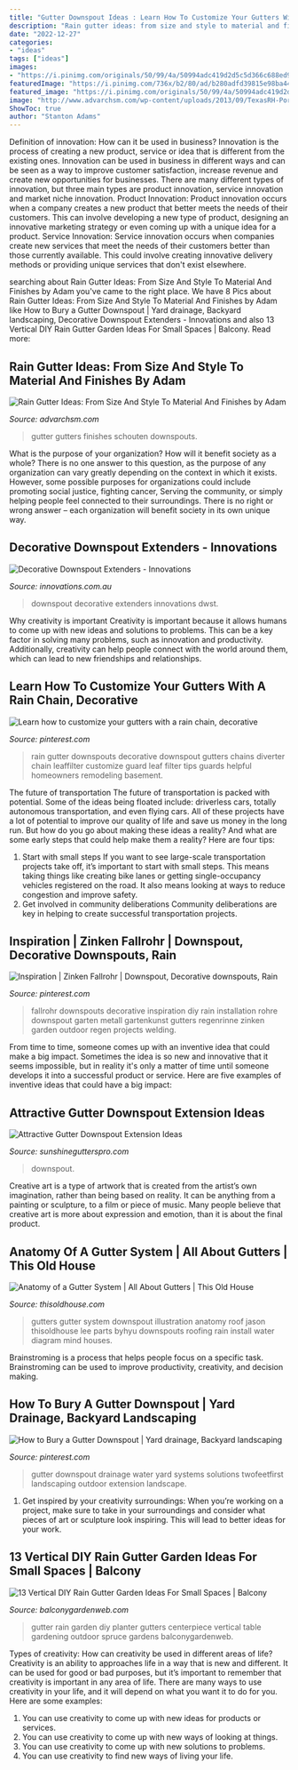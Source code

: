 ```yaml
---
title: "Gutter Downspout Ideas : Learn How To Customize Your Gutters With A Rain Chain, Decorative"
description: "Rain gutter ideas: from size and style to material and finishes by adam"
date: "2022-12-27"
categories:
- "ideas"
tags: ["ideas"]
images:
- "https://i.pinimg.com/originals/50/99/4a/50994adc419d2d5c5d366c688ed90644.jpg"
featuredImage: "https://i.pinimg.com/736x/b2/80/ad/b280adfd39815e98ba44cf524f7d443a--diy-inspiration-doe.jpg"
featured_image: "https://i.pinimg.com/originals/50/99/4a/50994adc419d2d5c5d366c688ed90644.jpg"
image: "http://www.advarchsm.com/wp-content/uploads/2013/09/TexasRH-Portage-38-1024x682.gif"
ShowToc: true
author: "Stanton Adams"
---
```



Definition of innovation: How can it be used in business?
Innovation is the process of creating a new product, service or idea that is different from the existing ones. Innovation can be used in business in different ways and can be seen as a way to improve customer satisfaction, increase revenue and create new opportunities for businesses. There are many different types of innovation, but three main types are product innovation, service innovation and market niche innovation. Product Innovation: Product innovation occurs when a company creates a new product that better meets the needs of their customers. This can involve developing a new type of product, designing an innovative marketing strategy or even coming up with a unique idea for a product. Service Innovation: Service innovation occurs when companies create new services that meet the needs of their customers better than those currently available. This could involve creating innovative delivery methods or providing unique services that don't exist elsewhere.

	

		
searching about Rain Gutter Ideas: From Size And Style To Material And Finishes by Adam you've came to the right place. We have 8 Pics about Rain Gutter Ideas: From Size And Style To Material And Finishes by Adam like How to Bury a Gutter Downspout | Yard drainage, Backyard landscaping, Decorative Downspout Extenders - Innovations and also 13 Vertical DIY Rain Gutter Garden Ideas For Small Spaces | Balcony. Read more:
		
    
## Rain Gutter Ideas: From Size And Style To Material And Finishes By Adam

<img loading=lazy src="http://www.advarchsm.com/wp-content/uploads/2013/09/TexasRH-Portage-38-1024x682.gif" onerror="this.onerror=null;this.src='https://tse3.mm.bing.net/th?id=OIP.ly03qOgRk0RSOtSlvW2qSQHaE7&amp;pid=15.1';" alt="Rain Gutter Ideas: From Size And Style To Material And Finishes by Adam">

_Source: advarchsm.com_

>gutter gutters finishes schouten downspouts. 

	

What is the purpose of your organization? How will it benefit society as a whole?
There is no one answer to this question, as the purpose of any organization can vary greatly depending on the context in which it exists. However, some possible purposes for organizations could include promoting social justice, fighting cancer, Serving the community, or simply helping people feel connected to their surroundings. There is no right or wrong answer – each organization will benefit society in its own unique way.

    
## Decorative Downspout Extenders - Innovations

<img loading=lazy src="http://www.innovations.com.au/images/product/square/medium/DWST_1.jpg" onerror="this.onerror=null;this.src='https://tse3.mm.bing.net/th?id=OIP.GdsToa8PMzinolC0634H8QAAAA&amp;pid=15.1';" alt="Decorative Downspout Extenders - Innovations">

_Source: innovations.com.au_

>downspout decorative extenders innovations dwst. 

	

Why creativity is important
Creativity is important because it allows humans to come up with new ideas and solutions to problems. This can be a key factor in solving many problems, such as innovation and productivity. Additionally, creativity can help people connect with the world around them, which can lead to new friendships and relationships.

    
## Learn How To Customize Your Gutters With A Rain Chain, Decorative

<img loading=lazy src="https://i.pinimg.com/736x/25/8d/20/258d20bc0671a5694b74569a588ccc00--rain-chains-gutter.jpg" onerror="this.onerror=null;this.src='https://tse1.mm.bing.net/th?id=OIP.L60F5_mm0POGvMoWMWyMDgHaLG&amp;pid=15.1';" alt="Learn how to customize your gutters with a rain chain, decorative">

_Source: pinterest.com_

>rain gutter downspouts decorative downspout gutters chains diverter chain leaffilter customize guard leaf filter tips guards helpful homeowners remodeling basement. 

	

The future of transportation
The future of transportation is packed with potential. Some of the ideas being floated include: driverless cars, totally autonomous transportation, and even flying cars. All of these projects have a lot of potential to improve our quality of life and save us money in the long run. But how do you go about making these ideas a reality? And what are some early steps that could help make them a reality? Here are four tips: 
1. Start with small steps 
If you want to see large-scale transportation projects take off, it’s important to start with small steps. This means taking things like creating bike lanes or getting single-occupancy vehicles registered on the road. It also means looking at ways to reduce congestion and improve safety. 
2. Get involved in community deliberations 
Community deliberations are key in helping to create successful transportation projects.

    
## Inspiration | Zinken Fallrohr | Downspout, Decorative Downspouts, Rain

<img loading=lazy src="https://i.pinimg.com/736x/b2/80/ad/b280adfd39815e98ba44cf524f7d443a--diy-inspiration-doe.jpg" onerror="this.onerror=null;this.src='https://tse1.mm.bing.net/th?id=OIP.MV7IDs3V4cPHN9YmHW4YtgHaNK&amp;pid=15.1';" alt="Inspiration | Zinken Fallrohr | Downspout, Decorative downspouts, Rain">

_Source: pinterest.com_

>fallrohr downspouts decorative inspiration diy rain installation rohre downspout garten metall gartenkunst gutters regenrinne zinken garden outdoor regen projects welding. 

	

From time to time, someone comes up with an inventive idea that could make a big impact. Sometimes the idea is so new and innovative that it seems impossible, but in reality it's only a matter of time until someone develops it into a successful product or service. Here are five examples of inventive ideas that could have a big impact: 

    
## Attractive Gutter Downspout Extension Ideas

<img loading=lazy src="http://sunshinegutterspro.com/wp-content/uploads/2016/07/repair-1-500x383.gif" onerror="this.onerror=null;this.src='https://tse4.mm.bing.net/th?id=OIP.-_O0fxquD7USQVe6hF2WCwHaFr&amp;pid=15.1';" alt="Attractive Gutter Downspout Extension Ideas">

_Source: sunshinegutterspro.com_

>downspout. 

	

Creative art is a type of artwork that is created from the artist’s own imagination, rather than being based on reality. It can be anything from a painting or sculpture, to a film or piece of music. Many people believe that creative art is more about expression and emotion, than it is about the final product.

    
## Anatomy Of A Gutter System | All About Gutters | This Old House

<img loading=lazy src="http://img2-3.timeinc.net/toh/i/g/11/all-about/05-gutters/02-gutters.gif" onerror="this.onerror=null;this.src='https://tse1.mm.bing.net/th?id=OIP.U4AmiokMx2vF4Wydq9vvCwHaHa&amp;pid=15.1';" alt="Anatomy of a Gutter System | All About Gutters | This Old House">

_Source: thisoldhouse.com_

>gutters gutter system downspout illustration anatomy roof jason thisoldhouse lee parts byhyu downspouts roofing rain install water diagram mind houses. 

	

Brainstroming is a process that helps people focus on a specific task. Brainstroming can be used to improve productivity, creativity, and decision making.

    
## How To Bury A Gutter Downspout | Yard Drainage, Backyard Landscaping

<img loading=lazy src="https://i.pinimg.com/originals/50/99/4a/50994adc419d2d5c5d366c688ed90644.jpg" onerror="this.onerror=null;this.src='https://tse3.mm.bing.net/th?id=OIP.tDAjFmT85j78Dkww0cySlgHaJ4&amp;pid=15.1';" alt="How to Bury a Gutter Downspout | Yard drainage, Backyard landscaping">

_Source: pinterest.com_

>gutter downspout drainage water yard systems solutions twofeetfirst landscaping outdoor extension landscape. 

	

1. Get inspired by your creativity surroundings: When you’re working on a project, make sure to take in your surroundings and consider what pieces of art or sculpture look inspiring. This will lead to better ideas for your work.

    
## 13 Vertical DIY Rain Gutter Garden Ideas For Small Spaces | Balcony

<img loading=lazy src="https://balconygardenweb.com/wp-content/uploads/2018/01/rain-gutter-centerpiece.jpg" onerror="this.onerror=null;this.src='https://tse3.mm.bing.net/th?id=OIP._gdzOIYdDpvozo-dvXWd1wHaLE&amp;pid=15.1';" alt="13 Vertical DIY Rain Gutter Garden Ideas For Small Spaces | Balcony">

_Source: balconygardenweb.com_

>gutter rain garden diy planter gutters centerpiece vertical table gardening outdoor spruce gardens balconygardenweb. 

	

Types of creativity: How can creativity be used in different areas of life?
Creativity is an ability to approaches life in a way that is new and different. It can be used for good or bad purposes, but it’s important to remember that creativity is important in any area of life. There are many ways to use creativity in your life, and it will depend on what you want it to do for you. Here are some examples: 
1. You can use creativity to come up with new ideas for products or services.
2. You can use creativity to come up with new ways of looking at things.
3. You can use creativity to come up with new solutions to problems.
4. You can use creativity to find new ways of living your life.

